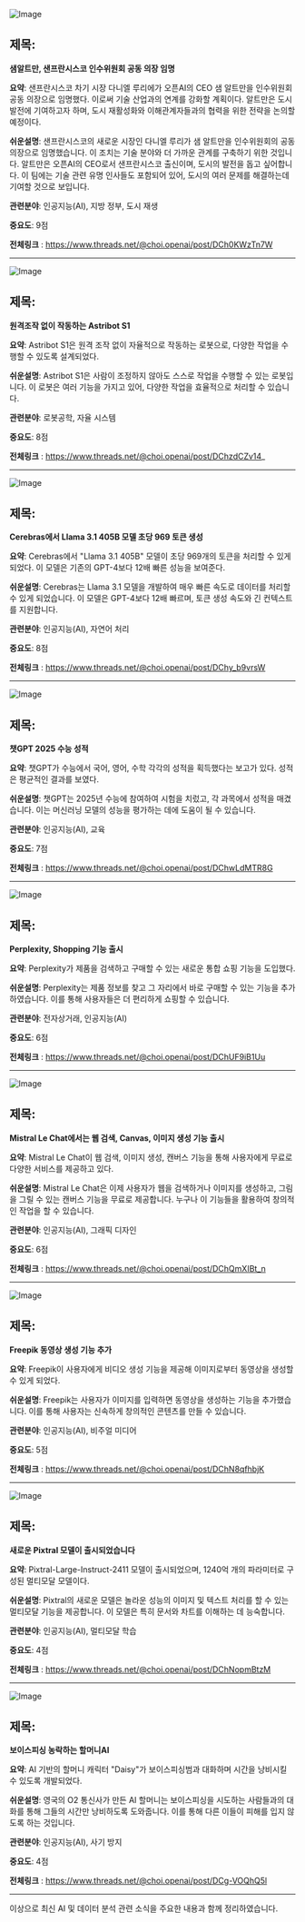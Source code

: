 ![Image](https://scontent-iad3-2.cdninstagram.com/v/t51.71878-15/467456414_491674167240598_8249487384831678243_n.jpg?_nc_cat=106&ccb=1-7&_nc_sid=18de74&_nc_ohc=3wHquEBXvGcQ7kNvgGJLo6p&_nc_zt=23&_nc_ht=scontent-iad3-2.cdninstagram.com&edm=ACx9VUEEAAAA&_nc_gid=AJgpJqzv2TdleqYaC0I72x0&oh=00_AYDFGQ8SvATIfgqD-wDdvp2H00-BTX0hoLwXCQWyrmwdcw&oe=674190BC)

## 제목:
**샘알트만, 샌프란시스코 인수위원회 공동 의장 임명**

**요약**:
샌프란시스코 차기 시장 다니엘 루리에가 오픈AI의 CEO 샘 알트만을 인수위원회 공동 의장으로 임명했다. 이로써 기술 산업과의 연계를 강화할 계획이다. 알트만은 도시 발전에 기여하고자 하며, 도시 재활성화와 이해관계자들과의 협력을 위한 전략을 논의할 예정이다.

**쉬운설명**:
샌프란시스코의 새로운 시장인 다니엘 루리가 샘 알트만을 인수위원회의 공동 의장으로 임명했습니다. 이 조치는 기술 분야와 더 가까운 관계를 구축하기 위한 것입니다. 알트만은 오픈AI의 CEO로서 샌프란시스코 출신이며, 도시의 발전을 돕고 싶어합니다. 이 팀에는 기술 관련 유명 인사들도 포함되어 있어, 도시의 여러 문제를 해결하는데 기여할 것으로 보입니다.

**관련분야**: 인공지능(AI), 지방 정부, 도시 재생

**중요도**: 9점

**전체링크** :  https://www.threads.net/@choi.openai/post/DCh0KWzTn7W

---

![Image](https://scontent-iad3-2.cdninstagram.com/v/t51.71878-15/467535559_544724405152057_8918007282705120674_n.jpg?_nc_cat=111&ccb=1-7&_nc_sid=18de74&_nc_ohc=YZTOVf6TgqwQ7kNvgEZx5jJ&_nc_zt=23&_nc_ht=scontent-iad3-2.cdninstagram.com&edm=ACx9VUEEAAAA&_nc_gid=AJgpJqzv2TdleqYaC0I72x0&oh=00_AYBnY8HUU96qRbA0-IjKYuvsDCKKYbXIqWC5we93jsJ3gg&oe=674186A0)

## 제목:
**원격조작 없이 작동하는 Astribot S1**

**요약**:
Astribot S1은 원격 조작 없이 자율적으로 작동하는 로봇으로, 다양한 작업을 수행할 수 있도록 설계되었다.

**쉬운설명**:
Astribot S1은 사람이 조정하지 않아도 스스로 작업을 수행할 수 있는 로봇입니다. 이 로봇은 여러 기능을 가지고 있어, 다양한 작업을 효율적으로 처리할 수 있습니다.

**관련분야**: 로봇공학, 자율 시스템

**중요도**: 8점

**전체링크** :  https://www.threads.net/@choi.openai/post/DChzdCZv14_

---

![Image](https://scontent-iad3-2.cdninstagram.com/v/t51.71878-15/467186040_611724061283981_1092386008999374057_n.jpg?_nc_cat=105&ccb=1-7&_nc_sid=18de74&_nc_ohc=EggvZt9rQ7QQ7kNvgEXC4JI&_nc_zt=23&_nc_ht=scontent-iad3-2.cdninstagram.com&edm=ACx9VUEEAAAA&_nc_gid=AJgpJqzv2TdleqYaC0I72x0&oh=00_AYAd5HbAq7yFZFWeLFGpdc9r8Ga3-SM8IQ1n7izr47bP1g&oe=6741839A)

## 제목:
**Cerebras에서 Llama 3.1 405B 모델 초당 969 토큰 생성**

**요약**:
Cerebras에서 "Llama 3.1 405B" 모델이 초당 969개의 토큰을 처리할 수 있게 되었다. 이 모델은 기존의 GPT-4보다 12배 빠른 성능을 보여준다.

**쉬운설명**:
Cerebras는 Llama 3.1 모델을 개발하여 매우 빠른 속도로 데이터를 처리할 수 있게 되었습니다. 이 모델은 GPT-4보다 12배 빠르며, 토큰 생성 속도와 긴 컨텍스트를 지원합니다.

**관련분야**: 인공지능(AI), 자연어 처리

**중요도**: 8점

**전체링크** :  https://www.threads.net/@choi.openai/post/DChy_b9vrsW

---

![Image](https://scontent-iad3-2.cdninstagram.com/v/t51.71878-15/467313867_939914438034138_7542813806278720252_n.jpg?_nc_cat=105&ccb=1-7&_nc_sid=18de74&_nc_ohc=7Dk-a9ZBXXcQ7kNvgFZ1biL&_nc_zt=23&_nc_ht=scontent-iad3-2.cdninstagram.com&edm=ACx9VUEEAAAA&_nc_gid=AJgpJqzv2TdleqYaC0I72x0&oh=00_AYDvbXtc2z6_A3dwwTGkNLfg7DKo35SLy1Aw9TUTISnb_Q&oe=674192CB)

## 제목:
**챗GPT 2025 수능 성적**

**요약**:
챗GPT가 수능에서 국어, 영어, 수학 각각의 성적을 획득했다는 보고가 있다. 성적은 평균적인 결과를 보였다.

**쉬운설명**:
챗GPT는 2025년 수능에 참여하여 시험을 치렀고, 각 과목에서 성적을 매겼습니다. 이는 머신러닝 모델의 성능을 평가하는 데에 도움이 될 수 있습니다.

**관련분야**: 인공지능(AI), 교육

**중요도**: 7점

**전체링크** :  https://www.threads.net/@choi.openai/post/DChwLdMTR8G

---

![Image](https://scontent-iad3-2.cdninstagram.com/v/t51.71878-15/467198665_547842374665332_1215347875834874028_n.jpg?_nc_cat=106&ccb=1-7&_nc_sid=18de74&_nc_ohc=4rA3zaXTH0MQ7kNvgHqISML&_nc_zt=23&_nc_ht=scontent-iad3-2.cdninstagram.com&edm=ACx9VUEEAAAA&_nc_gid=AJgpJqzv2TdleqYaC0I72x0&oh=00_AYCpAe-_QLpSLnvFmFB3XswVpX7v_v2seD5EvPktKdF_WA&oe=6741A44C)

## 제목:
**Perplexity, Shopping 기능 출시**

**요약**:
Perplexity가 제품을 검색하고 구매할 수 있는 새로운 통합 쇼핑 기능을 도입했다.

**쉬운설명**:
Perplexity는 제품 정보를 찾고 그 자리에서 바로 구매할 수 있는 기능을 추가하였습니다. 이를 통해 사용자들은 더 편리하게 쇼핑할 수 있습니다.

**관련분야**: 전자상거래, 인공지능(AI)

**중요도**: 6점

**전체링크** :  https://www.threads.net/@choi.openai/post/DChUF9iB1Uu

---

![Image](https://scontent-iad3-1.cdninstagram.com/v/t51.71878-15/467712871_1027241309206906_600084549361864494_n.jpg?_nc_cat=107&ccb=1-7&_nc_sid=18de74&_nc_ohc=Jb45p7hEPMwQ7kNvgHv7RXf&_nc_zt=23&_nc_ht=scontent-iad3-1.cdninstagram.com&edm=ACx9VUEEAAAA&_nc_gid=AJgpJqzv2TdleqYaC0I72x0&oh=00_AYD3YNvP993gtAgDaAkjJNNzwJpY0EbeA38h2DyJZb2TSQ&oe=67418703)

## 제목:
**Mistral Le Chat에서는 웹 검색, Canvas, 이미지 생성 기능 출시**

**요약**:
Mistral Le Chat이 웹 검색, 이미지 생성, 캔버스 기능을 통해 사용자에게 무료로 다양한 서비스를 제공하고 있다.

**쉬운설명**:
Mistral Le Chat은 이제 사용자가 웹을 검색하거나 이미지를 생성하고, 그림을 그릴 수 있는 캔버스 기능을 무료로 제공합니다. 누구나 이 기능들을 활용하여 창의적인 작업을 할 수 있습니다.

**관련분야**: 인공지능(AI), 그래픽 디자인

**중요도**: 6점

**전체링크** :  https://www.threads.net/@choi.openai/post/DChQmXIBt_n

---

![Image](https://scontent-iad3-1.cdninstagram.com/v/t51.71878-15/466407329_3751104225124901_7854224708991943076_n.jpg?_nc_cat=104&ccb=1-7&_nc_sid=18de74&_nc_ohc=FKUjMxbp9ucQ7kNvgHlgAZV&_nc_zt=23&_nc_ht=scontent-iad3-1.cdninstagram.com&edm=ACx9VUEEAAAA&_nc_gid=AJgpJqzv2TdleqYaC0I72x0&oh=00_AYBieuuizIHlzg6T-Vw6rna9eFdwx7pfVY-Ck6CwxpSfRA&oe=674183A1)

## 제목:
**Freepik 동영상 생성 기능 추가**

**요약**:
Freepik이 사용자에게 비디오 생성 기능을 제공해 이미지로부터 동영상을 생성할 수 있게 되었다.

**쉬운설명**:
Freepik는 사용자가 이미지를 입력하면 동영상을 생성하는 기능을 추가했습니다. 이를 통해 사용자는 신속하게 창의적인 콘텐츠를 만들 수 있습니다.

**관련분야**: 인공지능(AI), 비주얼 미디어

**중요도**: 5점

**전체링크** :  https://www.threads.net/@choi.openai/post/DChN8qfhbjK

---

![Image](https://scontent-iad3-2.cdninstagram.com/v/t51.71878-15/467358442_866987218933363_8366402409650013600_n.jpg?_nc_cat=105&ccb=1-7&_nc_sid=18de74&_nc_ohc=uZdkPpCXjeAQ7kNvgHMjc6j&_nc_zt=23&_nc_ht=scontent-iad3-2.cdninstagram.com&edm=ACx9VUEEAAAA&_nc_gid=AJgpJqzv2TdleqYaC0I72x0&oh=00_AYB141avvBWUgFioln2ntZElxSrRl5dd1yRI39Xy_ZQoRA&oe=67419C1F)

## 제목:
**새로운 Pixtral 모델이 출시되었습니다**

**요약**:
Pixtral-Large-Instruct-2411 모델이 출시되었으며, 1240억 개의 파라미터로 구성된 멀티모달 모델이다.

**쉬운설명**:
Pixtral의 새로운 모델은 놀라운 성능의 이미지 및 텍스트 처리를 할 수 있는 멀티모달 기능을 제공합니다. 이 모델은 특히 문서와 차트를 이해하는 데 능숙합니다.

**관련분야**: 인공지능(AI), 멀티모달 학습

**중요도**: 4점

**전체링크** :  https://www.threads.net/@choi.openai/post/DChNopmBtzM

---

![Image](https://scontent-iad3-1.cdninstagram.com/v/t51.71878-15/467403325_922081899360992_1233106823743431182_n.jpg?_nc_cat=107&ccb=1-7&_nc_sid=18de74&_nc_ohc=VxFO6BzWlPkQ7kNvgGy7wj-&_nc_zt=23&_nc_ht=scontent-iad3-1.cdninstagram.com&edm=ACx9VUEEAAAA&_nc_gid=AJgpJqzv2TdleqYaC0I72x0&oh=00_AYDbLueek75KxwhBy-wUSZlN2EwzIpdY6rS2rHiU1iQZiQ&oe=67418F9B)

## 제목:
**보이스피싱 농락하는 할머니AI**

**요약**:
AI 기반의 할머니 캐릭터 "Daisy"가 보이스피싱범과 대화하며 시간을 낭비시킬 수 있도록 개발되었다.

**쉬운설명**:
영국의 O2 통신사가 만든 AI 할머니는 보이스피싱을 시도하는 사람들과의 대화를 통해 그들의 시간만 낭비하도록 도와줍니다. 이를 통해 다른 이들이 피해를 입지 않도록 하는 것입니다.

**관련분야**: 인공지능(AI), 사기 방지

**중요도**: 4점

**전체링크** :  https://www.threads.net/@choi.openai/post/DCg-VOQhQ5l

--- 

이상으로 최신 AI 및 데이터 분석 관련 소식을 주요한 내용과 함께 정리하였습니다.
